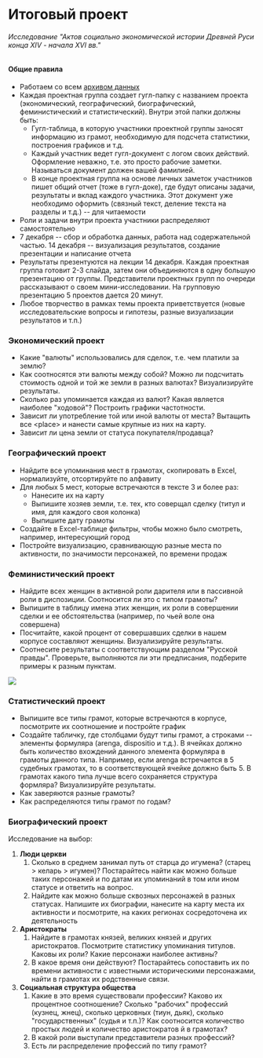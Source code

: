# Итоговый проект

###### Исследование "Актов социально экономической истории Древней Руси конца XIV - начала XVI вв."

#### Общие правила

* Работаем со всем [архивом данных](https://drive.google.com/open?id=12CqTEGhkSpTpu0M3bjk3IaQkH4jDfIth)
* Каждая проектная группа создает гугл-папку с названием проекта \(экономический, географический, биографический, феминистический и статистический\). Внутри этой папки должны быть:
  * Гугл-таблица, в которую участники проектной группы заносят информацию из грамот, необходимую для подсчета статистики, построения графиков и т.д.
  * Каждый участник ведет гугл-документ с логом своих действий. Оформление неважно, т.е. это просто рабочие заметки. Называться документ должен вашей фамилией.
  * В конце проектная группа на основе личных заметок участников пишет общий отчет \(тоже в гугл-доке\), где будут описаны задачи, результаты и вклад каждого участника. Этот документ уже необходимо оформить \(связный текст, деление текста на разделы и т.д.\) -- для читаемости
* Роли и задачи внутри проекта участники распределяют самостоятельно
* 7 декабря -- сбор и обработка данных, работа над содержательной частью. 14 декабря -- визуализация результатов, создание презентации и написание отчета
* Результаты презентуются на лекции 14 декабря. Каждая проектная группа готовит 2-3 слайда, затем они объединяются в одну большую презентацию от группы. Представители проектных групп по очереди рассказывают о своем мини-исследовании. На групповую презентацию 5 проектов дается 20 минут. 
* Любое творчество в рамках темы проекта приветствуется \(новые исследовательские вопросы и гипотезы, разные визуализации результатов и т.п.\)

### Экономический проект 

* Какие "валюты" использовались для сделок, т.е. чем платили за землю?
* Как соотносятся эти валюты между собой? Можно ли подсчитать стоимость одной и той же земли в разных валютах? Визуализируйте результаты.
* Сколько раз упоминается каждая из валют? Какая является наиболее "ходовой"? Построить графики частотности.
* Зависит ли употребление той или иной валюты от места? Вытащить все &lt;place&gt; и нанести самые крупные из них на карту. 
* Зависит ли цена земли от статуса покупателя/продавца?

### Географический проект 

* Найдите все упоминания мест в грамотах, скопировать в Excel, нормализуйте, отсортируйте по алфавиту
* Для любых 5 мест, которые встречаются в тексте 3 и более раз:
  * Нанесите их на карту
  * Выпишите хозяев земли, т.е. тех, кто соверщал сделку \(титул и имя, для каждого своя колонка\)
  * Выпишите дату грамоты
* Создайте в Exсel-таблице фильтры, чтобы можно было смотреть, например, интересующий город
* Постройте визуализацию, сравнивающую разные места по активности, по значимости персонажей, по времени продаж

### Феминистический проект

* Найдите всех женщин в активной роли дарителя или в пассивной роли в диспозиции. Соотносится ли это с типом грамоты? 
* Выпишите в таблицу имена этих женщин, их роли в совершении сделки и ее обстоятельства \(например, по чьей воле она совершена\)
* Посчитайте, какой процент от совершавших сделки в нашем корпусе составляют женщины. Визуализируйте результаты.
* Соотнесите результаты с соответствующим разделом "Русской правды". Проверьте, выполняются ли эти предписания, подберите примеры к разным пунктам.

![](https://lh3.googleusercontent.com/Mz_OnGkBGDR9V7PMgH_IOpiCIFuA7nIp0FrUJ43FZO-IpS91cDF_Snq9HuY9HqVLF-rzH9ylNPo4yp90XuNLIqDlVlZ2gGPCSq-KlEq9VPQjVyZ0c64XyV1UhuO-hPKpJORBkP12)

### Статистический проект

* Выпишите все типы грамот, которые встречаются в корпусе, посмотрите их соотношение и постройте график
* Создайте табличку, где столбцами будут типы грамот, а строками -- элементы формуляра \(arenga, dispositio и т.д.\). В ячейках должно быть количество вхождений данного элемента формуляра в грамоты данного типа. Например, если arenga встречается в 5 судебных грамотах, то в соответствующей ячейке должно быть 5. В грамотах какого типа лучше всего сохраняется структура формляра? Визуализируйте результаты.
* Как заверяются разные грамоты?
* Как распределяются типы грамот по годам?

### Биографический проект

Исследование на выбор:

1. **Люди церкви**
   1. Сколько в среднем занимал путь от старца до игумена? \(старец &gt; келарь &gt; игумен\)? Постарайтесь найти как можно больше таких персонажей и по датам их упоминаний в том или ином статусе и ответить на вопрос.
   2. Найдите как можно больше сквозных персонажей в разных статусах. Напишите их биографии, нанесите на карту места их активности и посмотрите, на каких регионах сосредоточена их деятельность
2. **Аристократы**
   1. Найдите в грамотах князей, великих князей и других аристократов. Посмотрите статистику упоминания титулов. Каковы их роли? Какие персонажи наиболее активны?
   2. В какое время они действуют? Постарайтесь сопоставить их по времени активности с известными историческими персонажами, найти в грамотах их родственные связи.
3. **Социальная структура общества**
   1. Какие в это время существовали профессии? Каково их процентное соотношение? Сколько "рабочих" профессий \(кузнец, жнец\), сколько церковных \(тиун, дьяк\), сколько "государственных" \(судья и т.п.\)? Как соотносится количество простых людей и количество аристократов й в грамотах?
   2. В какой роли выступали представители разных профессий?
   3. Есть ли распределение профессий по типу грамот?

### 



